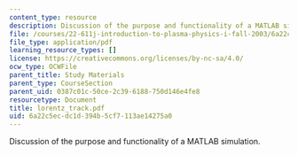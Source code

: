 ```yaml
---
content_type: resource
description: Discussion of the purpose and functionality of a MATLAB simulation.
file: /courses/22-611j-introduction-to-plasma-physics-i-fall-2003/6a22c5ecdc1d394b5cf7113ae14275a0_lorentz_track.pdf
file_type: application/pdf
learning_resource_types: []
license: https://creativecommons.org/licenses/by-nc-sa/4.0/
ocw_type: OCWFile
parent_title: Study Materials
parent_type: CourseSection
parent_uid: 0387c01c-50ce-2c39-6188-750d146e4fe8
resourcetype: Document
title: lorentz_track.pdf
uid: 6a22c5ec-dc1d-394b-5cf7-113ae14275a0
---
```

Discussion of the purpose and functionality of a MATLAB simulation.
